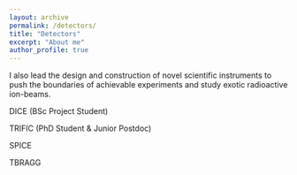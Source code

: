 ```yaml
---
layout: archive
permalink: /detectors/
title: "Detectors"
excerpt: "About me"
author_profile: true
---
```



I also lead the design and construction of novel scientific instruments to push the boundaries of achievable experiments and study exotic radioactive ion-beams.

DICE
(BSc Project Student)

TRIFIC
(PhD Student & Junior Postdoc)

SPICE

TBRAGG
